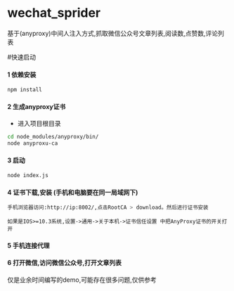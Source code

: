 # wechat_sprider
基于(anyproxy)中间人注入方式,抓取微信公众号文章列表,阅读数,点赞数,评论列表

#快速启动
#### 1 依赖安装
```bash
npm install
```
#### 2 生成anyproxy证书
- 进入项目根目录
```bash
cd node_modules/anyproxy/bin/
node anyproxu-ca
```
#### 3 启动
```bash
node index.js
```
#### 4 证书下载,安装  **(手机和电脑要在同一局域网下)**
```bash
手机浏览器访问:http://ip:8002/,点击RootCA > download。然后进行证书安装
```
`如果是IOS>=10.3系统,设置->通用->关于本机->证书信任设置 中把AnyProxy证书的开关打开`
#### 5 手机连接代理

#### 6 打开微信,访问微信公众号,打开文章列表

仅是业余时间编写的demo,可能存在很多问题,仅供参考
